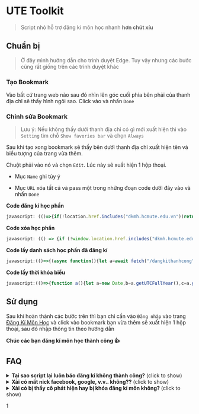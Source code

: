 # UTE Toolkit
> Script nhỏ hỗ trợ đăng kí môn học nhanh **hơn chút xíu**


## Chuẩn bị
> Ở đây mình hướng dẫn cho trình duyệt Edge. Tuy vậy nhưng các bước cũng rất giống trên các trình duyệt khác

### Tạo Bookmark

Vào bất cứ trang web nào sau đó nhìn lên góc cuối phía bên phải của thanh địa chỉ sẽ thấy hình ngôi sao. Click vào và nhấn `Done`
   
### Chỉnh sửa Bookmark

> Lưu ý: Nếu không thấy dưới thanh địa chỉ có gì mới xuất hiện thì vào `Setting` tìm chỗ `Show favories bar` và chọn `Always`

Sau khi tạo xong bookmark sẽ thấy bên dưới thanh địa chỉ xuất hiện tên và biểu tượng của trang vừa thêm. 
   
Chuột phải vào nó và chọn `Edit`. Lúc này sẽ xuất hiện 1 hộp thoại.

   * Mục `Name` ghi tùy ý

   * Mục `URL` xóa tất cả và pass một trong những đoạn code dưới đây vào và nhấn `Done`

**Code đăng kí học phần**
```javascript
javascript: (()=>{if(!location.href.includes("dkmh.hcmute.edu.vn"))return void alert("Bạn hãy đăng nhập vào trang dkmh.hcmute.edu.vn trước khi chạy script này");if(null==document.querySelector("#id_menu2"))return void alert("Hãy đăng nhập trước khi chạy script");let e=prompt("Nhập mã lớp học phần (MaMonHoc_MaLop). Nếu nhập nhiều môn thì phân cách nhau bằng khoảng trắng. Ví dụ: ADNT330580_01CLC ADPL331379_03CLC");async function t(e){let t={method:"POST",credentials:"same-origin",headers:{"Content-Type":"application/x-www-form-urlencoded"},redirect:"error",body:new URLSearchParams({CurriculumID:e.curriculumID,StudyUnitID:e.studyUnitID,hdID:e.hdID,[e.name]:"on"})};return(await fetch("/DangKiNgoaiKeHoach/DanhSachLopHocPhanPost?Length=18",t)).text()}async function n(e,t){return await new Promise(((n,r)=>{if(localStorage.getItem(t)){let e=JSON.parse(localStorage.getItem(t));n(Object.assign({},e))}else(async function(e){let t="/DangKiNgoaiKeHoach/DanhSachLopHocPhan/"+e+"?CurriculumID="+e.slice(3)+"&t="+Math.random();return(await fetch(t,{method:"GET",credentials:"same-origin",redirect:"error"})).text()})(e).then((e=>{n(function(e,t){let n,r,c=(new DOMParser).parseFromString(e,"text/html"),h=c.querySelector("#StudyUnitID").value,a=c.querySelector("#CurriculumID").value,l=!1,o=[],i=c.querySelectorAll(".trhover");for(row of i){if(!0===l)break;let e=row.querySelectorAll("td");if(e[2].innerText==t){row.querySelector(".classCheckChon").disabled?l=null:(n=row.querySelector(".classCheckChon").id+"|",r=row.querySelector(".classCheckChon").name,l=!0);break}o.push(e[2].innerText)}let u={found:l,studyUnitID:h,curriculumID:a,hdID:n,name:r,availableCourseCodes:o};return localStorage.setItem(t,JSON.stringify(u)),u}(e,t))})).catch((()=>{r()}))}))}function r(){let e=new Date,t=e.getUTCFullYear()%100,n=e.getUTCMonth();return n>10||n<3?--t+"2":t+"1"}null!=e&&""!=e&&(e=e.replace(/\s+/g," ").trim().split(" "),setInterval((()=>{for(const c of e){n(r()+c.split("_")[0],c).then((n=>{!1===n.found?(prompt("Không tìm thấy học phần phù hợp cho mã môn học "+c+"\nDanh sách học phần có sẵn: ",n.availableCourseCodes),e=e.filter((e=>e!=c))):!0===n.found&&(e=e.filter((e=>e!=c)),t(n).then((e=>{let t=(new DOMParser).parseFromString(e,"text/html").querySelector("p").innerText;t&&alert(t+"Mã lớp học phần: "+c)})).catch((e=>{alert("Đăng kí không thành công, vui lòng đăng nhập lại.\nMã lớp học phần: "+c)})))})).catch((e=>{alert("Đăng kí không thành công, vui lòng đăng nhập lại.\nMã lớp học phần: "+c)}))}}),5e3))})();
```

**Code xóa học phần**
```javascript
javascript: (() => {if (!window.location.href.includes("dkmh.hcmute.edu.vn")) return void alert("Bạn hãy đăng nhập vào trang dkmh.hcmute.edu.vn trước khi chạy script này");if (null == document.querySelector("#id_menu2")) return void alert("Hãy đăng nhập trước khi chạy script");let n = prompt("Nhập kì học.\nVí dụ: năm học 2021-2022, kì 2 thì nhập 212");if (null == n || "" == n) return;let h = prompt("Nhập mã môn học. Nếu nhập nhiều môn thì phân cách nhau bằng khoảng trắng. Ví dụ: ADNT330580 ADPL331379");if (null == h || "" == h) return;h = h.replace(/\s+/g, " ").trim().split(" ");for (let e = 0; e < h.length; e++) XoaHocPhan(h[e])})();
```

**Code lấy danh sách học phần đã đăng kí**
```javascript
javascript:(()=>{(async function(){let a=await fetch("/dangkithanhcong",{method:"GET",credentials:"same-origin",redirect:"error"});return a.text()})().then(a=>{let b=new DOMParser().parseFromString(a,"text/html"),c=b.querySelectorAll("table");c[0].style.setProperty("background-color","white"),c[1].style.setProperty("background-color","white"),document.body.insertAdjacentElement("afterbegin",c[1]),document.body.insertAdjacentElement("afterbegin",c[0]),scroll({top:0,behavior:"smooth"})}).catch(()=>{alert("Kh\xF4ng l\u1EA5y \u0111\u01B0\u1EE3c danh s\xE1ch m\xF4n h\u1ECDc \u0111\xE3 \u0111\u0103ng k\xED , vui l\xF2ng \u0111\u0103ng nh\u1EADp l\u1EA1i.")}),alert("Nh\u1EA5n OK sau \u0111\xF3 \u0111\u1EE3i m\u1ED9t l\xFAc s\u1EBD c\xF3 k\u1EBFt qu\u1EA3")})();
```

**Code lấy thời khóa biểu**
```javascript
javascript:(()=>{function a(){let a=new Date,b=a.getUTCFullYear(),c=a.getUTCMonth();return 2>c?{yearStudy:b-1+"-"+b,termID:"HK02",week:10}:{YearStudy:b+"-"+b+1,TermID:"HK01",Week:35}}(async function(){let b=a(),c=new URLSearchParams({YearStudy:b.yearStudy,TermID:b.termID,Week:b.week}),d="/ThoiKhoaBieu/HienthiTKB?"+c.toString(),e=await fetch(d,{redirect:"error",credentials:"same-origin"});return e.text()})().then(a=>{let b=new DOMParser().parseFromString(a,"text/html"),c=b.querySelector("div");c.style.backgroundColor="white",document.body.insertAdjacentElement("afterbegin",c),scroll({top:0,behavior:"smooth"})}).catch(()=>{alert("Kh\xF4ng l\u1EA5y \u0111\u01B0\u1EE3c th\u1EDDi kh\xF3a bi\u1EC3u, vui l\xF2ng \u0111\u0103ng nh\u1EADp l\u1EA1i.")})})();
```

## Sử dụng

Sau khi hoàn thành các bước trên thì bạn chỉ cần vào `Đăng nhập` vào trang [Đăng Kí Môn Học](https://dkmh.hcmute.edu.vn/) và click vào bookmark bạn vừa thêm sẽ xuất hiện 1 hộp thoại, sau đó nhập thông tin theo hướng dẫn

**Chúc các bạn đăng kí môn học thành công 👍**

## FAQ
<details>
   <summary><b>Tại sao script lại luôn báo đăng kí không thành công?</b> (click to show)</summary>
   
Đây không phải công cụ thần thánh gì, nó chỉ giúp bạn bỏ qua một số bước để giúp cho việc đăng kí trở nên nhanh hơn, phần lớn đều phải phụ thuộc vào trang web trường và tốc độ mạng của bạn.
   
</details>

<details>
   <summary><b>Xài có mất nick facebook, google, v.v.. không??</b> (click to show)</summary>
   
Đương nhiên là không. Do script được viết bằng javascript, mà javascript thì trang nào cũng có. Nếu mà dễ mất nick vậy thì các bạn vào xem phim sẽ gầy chắc có khi mất cả trăm nick rồi.
   
</details>

<details>
   <summary><b>Xài có bị thầy cô phát hiện hay bị khóa đăng kí môn không? </b> (click to show)</summary>
   
Cái này mình không chắc nhưng có thể bị, nếu các bạn spam đăng kí quá nhiều trong một lần đăng nhập thì có thể bị block. Mà chỉ có thể nếu nhà trường có triển khai chức năng phát hiện :))
   
</details>

1
